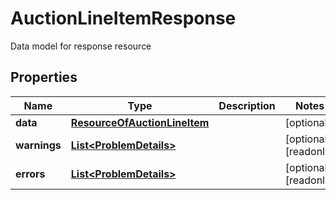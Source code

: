 

# AuctionLineItemResponse

Data model for response resource

## Properties

| Name | Type | Description | Notes |
|------------ | ------------- | ------------- | -------------|
|**data** | [**ResourceOfAuctionLineItem**](ResourceOfAuctionLineItem.md) |  |  [optional] |
|**warnings** | [**List&lt;ProblemDetails&gt;**](ProblemDetails.md) |  |  [optional] [readonly] |
|**errors** | [**List&lt;ProblemDetails&gt;**](ProblemDetails.md) |  |  [optional] [readonly] |



